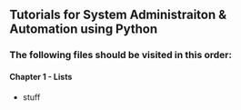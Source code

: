 ## Tutorials for System Administraiton & Automation using Python
### The following files should be visited in this order:

#### Chapter 1 - Lists
- stuff